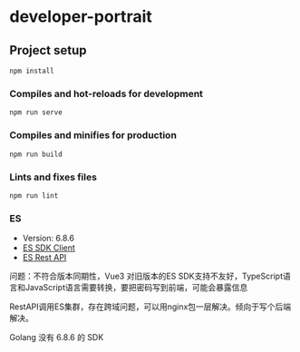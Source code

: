 # developer-portrait

## Project setup

```shell
npm install
```

### Compiles and hot-reloads for development

```shell
npm run serve
```

### Compiles and minifies for production

```shell
npm run build
```

### Lints and fixes files

```shell
npm run lint
```

### ES

- Version: 6.8.6
- [ES SDK Client](https://www.elastic.co/guide/en/elasticsearch/client/javascript-api/6.x/index.html)
- [ES Rest API](https://www.elastic.co/guide/en/elasticsearch/reference/6.8/api-conventions.html)

问题：不符合版本同期性，Vue3 对旧版本的ES SDK支持不友好，TypeScript语言和JavaScript语言需要转换，要把密码写到前端，可能会暴露信息

RestAPI调用ES集群，存在跨域问题，可以用nginx包一层解决。倾向于写个后端解决。

Golang 没有 6.8.6 的 SDK
